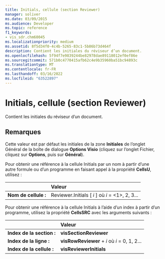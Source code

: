 ```yaml
---
title: Initials, cellule (section Reviewer)
manager: soliver
ms.date: 03/09/2015
ms.audience: Developer
ms.topic: reference
f1_keywords:
- vis_sdr.chm60045
ms.localizationpriority: medium
ms.assetid: 8f5d34f0-4c4b-5265-83c1-5b86b73d464f
description: Contient les initiales du réviseur d’un document.
ms.openlocfilehash: 5f94f7e9839244be82978dae89118012ef0ef86e
ms.sourcegitcommit: 571b0c4770415afb62c4e9b35960ba51bc94893c
ms.translationtype: MT
ms.contentlocale: fr-FR
ms.lasthandoff: 03/16/2022
ms.locfileid: "63522897"
---
```

# <a name="initials-cell-reviewer-section"></a>Initials, cellule (section Reviewer)

Contient les initiales du réviseur d’un document.
  
## <a name="remarks"></a>Remarques

Cette valeur est par défaut les initiales de la zone **Initiales** de l’onglet Général de la boîte de dialogue **Options Visio** (cliquez sur  l’onglet Fichier, cliquez sur **Options**, puis sur **Général**). 
  
Pour obtenir une référence à la cellule Initials par un nom à partir d’une autre formule ou d’un programme en faisant appel à la propriété **CellsU**, utilisez : 
  
||Valeur |
|:-----|:-----|
| **Nom de cellule :**  <br/> | Reviewer.Initials [  *i*  ] où  *i*  = <1>, 2, 3... |
   
Pour obtenir une référence à la cellule Initials à l’aide d’un index à partir d’un programme, utilisez la propriété **CellsSRC** avec les arguments suivants : 
  
||Valeur |
|:-----|:-----|
| **Index de la section :**  <br/> |**visSectionReviewer** <br/> |
| **Index de la ligne :**  <br/> |**visRowReviewer** +   *i* où *i* = 0, 1, 2... |
| **Index de la cellule :**  <br/> |**visReviewerInitials** <br/> |
   

